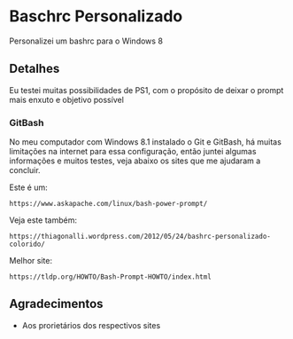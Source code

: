 # Baschrc Personalizado

Personalizei um bashrc para o Windows 8

## Detalhes

Eu testei muitas possibilidades de PS1, com o propósito de deixar o prompt mais enxuto e objetivo possível

### GitBash

No meu computador com Windows 8.1 instalado o Git e GitBash, há muitas limitações na internet para essa configuração, então juntei algumas informações e muitos testes, veja abaixo os sites que me ajudaram a concluir.

Este é um:

```
https://www.askapache.com/linux/bash-power-prompt/
```

Veja este também:

```
https://thiagonalli.wordpress.com/2012/05/24/bashrc-personalizado-colorido/
```

Melhor site:

```
https://tldp.org/HOWTO/Bash-Prompt-HOWTO/index.html
```

## Agradecimentos

* Aos prorietários dos respectivos sites